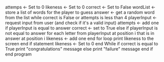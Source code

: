 attemps <- Set to 0
likeness <- Set to 0
correct <- Set to False
wordList <- store a list of words for the player to guess
answer <- get a random word from the list
while correct is False or attempts is less than 4
	playerInput <- request input from user (and check if it's a valid input)
	attempts <- add one
	if playerInput is equal to answer
		correct <- set to True
	else if playerInput is not equal to answer
		for each letter from playerInput at position i that is in answer at position i
			likeness <- add one
		end for loop
		print likeness to the screen
	end if statement
	likeness <- Set to 0
end While
if correct is equal to True
	print "congratulations" message
else
	print "failure" message
end if
end program
